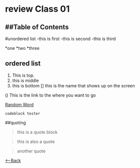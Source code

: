 # review Class 01
##Table of Contents
-
#unordered list
-this is first
-this is second
-this is third

*one
*two
*three

## ordered list
1. This is top.
1. this is middle
1. this is bottom
[]
this is the name that shows up on the screen

()
This is the link to the where you want to go

[Random Word](http://starwars.com)

```
codeblock tester
```

##quoting

>this is a quote block

>this is also a quote

>another quote


[<--Back](README.md)

